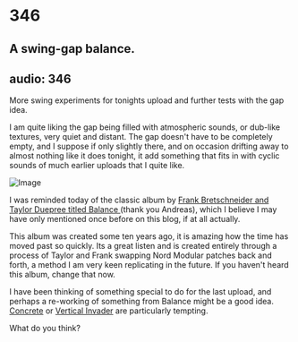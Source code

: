 # 346
## A swing-gap balance.
audio: 346
---

More swing experiments for tonights upload and further tests with the gap idea.

I am quite liking the gap being filled with atmospheric sounds, or dub-like textures, very quiet and distant. The gap doesn't have to be completely empty, and I suppose if only slightly there, and on occasion drifting away to almost nothing like it does tonight, it add something that fits in with cyclic sounds of much earlier uploads that I quite like.

![Image](/assets/img/Snd-346.png)


I was reminded today of the classic album by <a href="http://www.discogs.com/Frank-Bretschneider-Taylor-Deupree-Balance/release/44993" title="Frank Bretschneider and Taylor Duepree titled Balance ">Frank Bretschneider and Taylor Duepree titled Balance </a> (thank you Andreas), which I believe I may have only mentioned once before on this blog, if at all actually.

This album was created some ten years ago, it is amazing how the time has moved past so quickly. Its a great listen and is created entirely through a process of Taylor and Frank swapping Nord Modular patches back and forth, a method I am very keen replicating in the future. If you haven't heard this album, change that now.

I have been thinking of something special to do for the last upload, and perhaps a re-working of something from Balance might be a good idea. <a href="http://www.youtube.com/watch?v=PZrZzwz_blg" title="Concrete">Concrete</a> or <a href="http://www.youtube.com/watch?v=cbvtPShYH4c" title="Vertical Invader">Vertical Invader</a> are particularly tempting. 

What do you think?